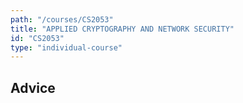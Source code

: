 ```yaml
---
path: "/courses/CS2053"
title: "APPLIED CRYPTOGRAPHY AND NETWORK SECURITY"
id: "CS2053"
type: "individual-course"
---
```


## Advice

